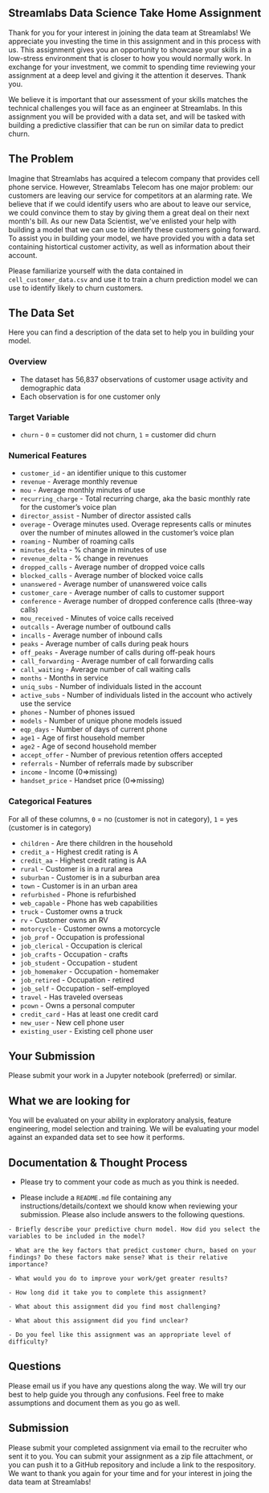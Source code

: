 ## Streamlabs Data Science Take Home Assignment

Thank for you for your interest in joining the data team at Streamlabs! We appreciate you investing the time in this assignment and in this process with us. This assignment gives you an opportunity to showcase your skills in a low-stress environment that is closer to how you would normally work. In exchange for your investment, we commit to spending time reviewing your assignment at a deep level and giving it the attention it deserves. Thank you.

We believe it is important that our assessment of your skills matches the technical challenges you will face as an engineer at Streamlabs. In this assignment you will be provided with a data set, and will be tasked with building a predictive classifier that can be run on similar data to predict churn.

## The Problem

Imagine that Streamlabs has acquired a telecom company that provides cell phone service. However, Streamlabs Telecom has one major problem: our customers are leaving our service for competitors at an alarming rate. We believe that if we could identify users who are about to leave our service, we could convince them to stay by giving them a great deal on their next month's bill. As our new Data Scientist, we've enlisted your help with building a model that we can use to identify these customers going forward. To assist you in building your model, we have provided you with a data set containing histortical customer activity, as well as information about their account.

Please familiarize yourself with the data contained in `cell_customer_data.csv` and use it to train a churn prediction model we can use to identify likely to churn customers.

## The Data Set

Here you can find a description of the data set to help you in building your model.

### Overview
- The dataset has 56,837 observations of customer usage activity and demographic data
- Each observation is for one customer only

### Target Variable

- `churn` - `0` = customer did not churn, `1` = customer did churn

### Numerical Features

- `customer_id` - an identifier unique to this customer
- `revenue` - Average monthly revenue
- `mou` - Average monthly minutes of use
- `recurring_charge` -  Total recurring charge, aka the basic monthly rate for the customer’s voice plan
- `director_assist` - Number of director assisted calls
- `overage` - Overage minutes used. Overage represents calls or minutes over the number of minutes allowed in the customer’s voice plan
- `roaming` - Number of roaming calls
- `minutes_delta` - % change in minutes of use
- `revenue_delta` - % change in revenues
- `dropped_calls` - Average number of dropped voice calls
- `blocked_calls` - Average number of blocked voice calls
- `unanswered` - Average number of unanswered voice calls
- `customer_care` - Average number of calls to customer support
- `conference` - Average number of dropped conference calls (three-way calls)
- `mou_received` - Minutes of voice calls received
- `outcalls` - Average number of outbound calls
- `incalls` - Average number of inbound calls
- `peaks` - Average number of calls during peak hours
- `off_peaks` - Average number of calls during off-peak hours
- `call_forwarding` - Average number of call forwarding calls
- `call_waiting` - Average number of call waiting calls
- `months` - Months in service
- `uniq_subs` - Number of individuals listed in the account
- `active_subs` - Number of individuals listed in the account who actively use the service
- `phones` - Number of phones issued
- `models` - Number of unique phone models issued
- `eqp_days` - Number of days of current phone
- `age1` - Age of first household member
- `age2` - Age of second household member
- `accept_offer` - Number of previous retention offers accepted
- `referrals` - Number of referrals made by subscriber
- `income` - Income (0=>missing)
- `handset_price` - Handset price (0=>missing)

### Categorical Features

For all of these columns, `0` = no (customer is not in category), `1` = yes (customer is in category)

- `children` - Are there children in the household 
- `credit_a` - Highest credit rating is A 
- `credit_aa` - Highest credit rating is AA 
- `rural` - Customer is in a rural area 
- `suburban` - Customer is in a suburban area 
- `town` - Customer is in an urban area 
- `refurbished` - Phone is refurbished 
- `web_capable` - Phone has web capabilities 
- `truck` - Customer owns a truck 
- `rv` - Customer owns an RV 
- `motorcycle` - Customer owns a motorcycle
- `job_prof` - Occupation is professional
- `job_clerical` - Occupation is clerical
- `job_crafts` - Occupation - crafts
- `job_student` - Occupation - student
- `job_homemaker` - Occupation - homemaker
- `job_retired` - Occupation - retired
- `job_self` - Occupation - self-employed
- `travel` - Has traveled overseas
- `pcown` - Owns a personal computer
- `credit_card` - Has at least one credit card
- `new_user` - New cell phone user
- `existing_user` - Existing cell phone user

## Your Submission

Please submit your work in a Jupyter notebook (preferred) or similar.

## What we are looking for

You will be evaluated on your ability in exploratory analysis, feature engineering, model selection and training. We will be evaluating your model against an expanded data set to see how it performs.

## Documentation & Thought Process

- Please try to comment your code as much as you think is needed.

- Please include a `README.md` file containing any instructions/details/context we should know when reviewing your submission. Please also include answers to the following questions.

```
- Briefly describe your predictive churn model. How did you select the variables to be included in the model?

- What are the key factors that predict customer churn, based on your findings? Do these factors make sense? What is their relative importance?

- What would you do to improve your work/get greater results?

- How long did it take you to complete this assignment?

- What about this assignment did you find most challenging?

- What about this assignment did you find unclear?

- Do you feel like this assignment was an appropriate level of difficulty?
```

## Questions

Please email us if you have any questions along the way. We will try our best to help guide you through any confusions. Feel free to make assumptions and document them as you go as well.

## Submission

Please submit your completed assignment via email to the recruiter who sent it to you. You can submit your assignment as a zip file attachment, or you can push it to a GitHub repository and include a link to the respository. We want to thank you again for your time and for your interest in joing the data team at Streamlabs!
